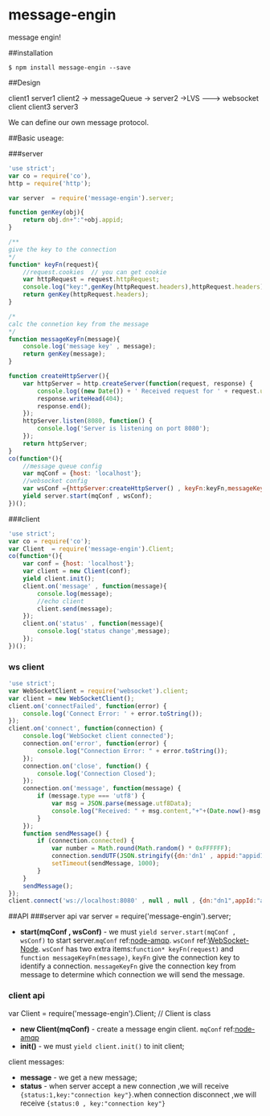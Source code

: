 message-engin
=============

message engin!

##installation
```
$ npm install message-engin --save
```

##Design

client1						server1
client2 -> messageQueue -> 	server2 ->LVS ---> websocket client
client3						server3

We can define our own message protocol.

##Basic useage:

###server
```js
'use strict';
var co = require('co'),
http = require('http');

var server  = require('message-engin').server;

function genKey(obj){
	return obj.dn+":"+obj.appid;
}

/**
give the key to the connection
*/
function* keyFn(request){
	//request.cookies  // you can get cookie
	var httpRequest = request.httpRequest;
	console.log("key:",genKey(httpRequest.headers),httpRequest.headers);
	return genKey(httpRequest.headers);
}

/*
calc the connetion key from the message
*/
function messageKeyFn(message){
	console.log('message key' , message);
	return genKey(message);
}

function createHttpServer(){
	var httpServer = http.createServer(function(request, response) {
	    console.log((new Date()) + ' Received request for ' + request.url);
	    response.writeHead(404);
	    response.end();
	});
	httpServer.listen(8080, function() {
	    console.log('Server is listening on port 8080');
	});
	return httpServer;
}
co(function*(){
	//message queue config
	var mqConf = {host: 'localhost'};
	//websocket config
	var wsConf ={httpServer:createHttpServer() , keyFn:keyFn,messageKeyFn:messageKeyFn };
	yield server.start(mqConf , wsConf);
})();
```
###client
```js
'use strict';
var co = require('co');
var Client  = require('message-engin').Client;
co(function*(){
	var conf = {host: 'localhost'};
	var client = new Client(conf);
	yield client.init();
	client.on('message' , function(message){
		console.log(message);
		//echo client
		client.send(message);
	});
	client.on('status' , function(message){
		console.log('status change',message);
	});
})();

```
### ws client
```js
'use strict';
var WebSocketClient = require('websocket').client;
var client = new WebSocketClient();
client.on('connectFailed', function(error) {
    console.log('Connect Error: ' + error.toString());
});
client.on('connect', function(connection) {
    console.log('WebSocket client connected');
    connection.on('error', function(error) {
        console.log("Connection Error: " + error.toString());
    });
    connection.on('close', function() {
        console.log('Connection Closed');
    });
    connection.on('message', function(message) {
        if (message.type === 'utf8') {
            var msg = JSON.parse(message.utf8Data);
            console.log("Received: " + msg.content,"+"+(Date.now()-msg.ct+'ms'));
        }
    });
    function sendMessage() {
        if (connection.connected) {
            var number = Math.round(Math.random() * 0xFFFFFF);
            connection.sendUTF(JSON.stringify({dn:'dn1' , appid:"appid1", ct:Date.now() ,content:number.toString()}));
            setTimeout(sendMessage, 1000);
        }
    }
    sendMessage();
});
client.connect('ws://localhost:8080' , null , null , {dn:"dn1",appId:"appid1"});
```

##API
###server api
var server  = require('message-engin').server;
- **start(mqConf , wsConf)** - we must `yield server.start(mqConf , wsConf)` to start server.`mqConf` ref:[node-amqp](https://github.com/postwait/node-amqp). `wsConf` ref:[WebSocket-Node](https://github.com/Worlize/WebSocket-Node). `wsConf` has two extra items:`function* keyFn(request)` and `function messageKeyFn(message)`, `keyFn` give the connection key to identify a connection. `messageKeyFn` give the connection key from message to determine which connection we will send the message.

### client api
var Client  = require('message-engin').Client; // Client is class
- **new Client(mqConf)** - create a message engin client. `mqConf` ref:[node-amqp](https://github.com/postwait/node-amqp)
- **init()** - we must `yield client.init()` to init client;

client messages:
- **message** - we get a new message;
- **status** - when server accept a new connection ,we will receive `{status:1,key:"connection key"}`.when connection disconnect ,we will receive `{status:0 , key:"connection key"}`



